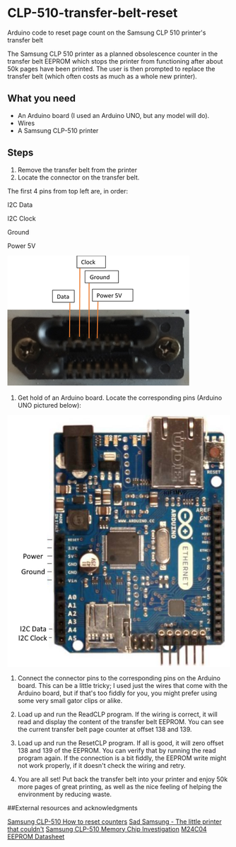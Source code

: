 # CLP-510-transfer-belt-reset
Arduino code to reset page count on the Samsung CLP 510 printer's transfer belt

The Samsung CLP 510 printer as a planned obsolescence counter in the transfer belt EEPROM which stops the printer from functioning after about 50k pages have been printed. The user is then prompted to replace the transfer belt (which often costs as much as a whole new printer).

## What you need

- An Arduino board (I used an Arduino UNO, but any model will do).
- Wires
- A Samsung CLP-510 printer

## Steps

1. Remove the transfer belt from the printer
2. Locate the connector on the transfer belt.

The first 4 pins from top left are, in order:

I2C Data

I2C Clock

Ground

Power 5V

![](images/clp510-transfer-belt-connector.png)

1. Get hold of an Arduino board. Locate the corresponding pins (Arduino UNO pictured below):

![](images/arduino-one-i2c-pins.png)

1. Connect the connector pins to the corresponding pins on the Arduino board. This can be a little tricky; I used just the wires that come with the Arduino board, but if that&#39;s too fiddly for you, you might prefer using some very small gator clips or alike.

2. Load up and run the ReadCLP program. If the wiring is correct, it will read and display the content of the transfer belt EEPROM. You can see the current transfer belt page counter at offset 138 and 139.

3. Load up and run the ResetCLP program. If all is good, it will zero offset 138 and 139 of the EEPROM. You can verify that by running the read program again. If the connection is a bit fiddly, the EEPROM write might not work properly, if it doesn't check the wiring and retry. 

4. You are all set! Put back the transfer belt into your printer and enjoy 50k more pages of great printing, as well as the nice feeling of helping the environment by reducing waste.

##External resources and acknowledgments

[Samsung CLP-510 How to reset counters](https://www.fixyourownprinter.com/posts/44879)
[Sad Samsung - The little printer that couldn't](https://web.archive.org/web/20080704102128/http://www.dunfield.com/clp510/)
[Samsung CLP-510 Memory Chip Investigation](https://www.youtube.com/watch?v=k0XBZd5VQnM)
[M24C04 EEPROM Datasheet](https://www.st.com/resource/en/datasheet/m24c04-w.pdf)




